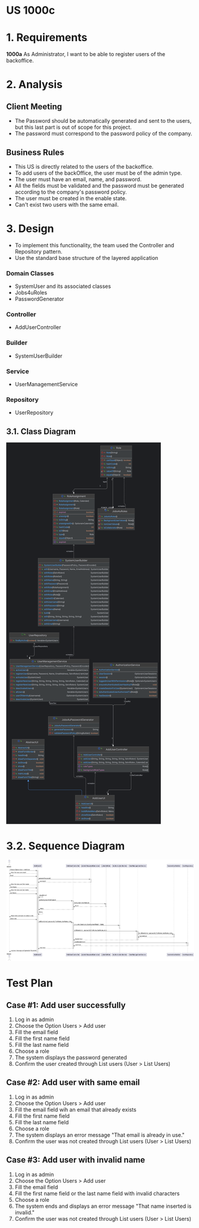 # US 1000c

# 1. Requirements
**1000a** As Administrator, I want to be able to register users of the backoffice.


# 2. Analysis

## Client Meeting
- The Password should be automatically generated and sent to the users, but this last part is out of scope for this project.
- The password must correspond to the password policy of the company.

## Business Rules

- This US is directly related to the users of the backoffice.
- To add users of the backOffice, the user must be of the admin type.
- The user must have an email, name, and password.
- All the fields must be validated and the password must be generated according to the company's password policy.
- The user must be created in the enable state.
- Can't exist two users with the same email.

# 3. Design
- To implement this functionality, the team used the Controller and Repository pattern.
- Use the standard base structure of the layered application


### Domain Classes

- SystemUser and its associated classes
- Jobs4uRoles
- PasswordGenerator

### Controller

- AddUserController

### Builder

- SystemUserBuilder

### Service

- UserManagementService

### Repository

- UserRepository

## 3.1. Class Diagram

![List User](CD/CD.png)




# 3.2. Sequence Diagram

![List User](SD/SD.png)

# Test Plan


## Case #1: Add user successfully
1. Log in as admin
2. Choose the Option Users > Add user
3. Fill the email field
4. Fill the first name field
5. Fill the last name field
6. Choose a role
7. The system displays the password generated
8. Confirm the user created through List users (User > List Users)

## Case #2: Add user with same email
1. Log in as admin
2. Choose the Option Users > Add user
3. Fill the email field wih an email that already exists
4. Fill the first name field
5. Fill the last name field
6. Choose a role
7. The system displays an error message "That email is already in use."
8. Confirm the user was not created through List users (User > List Users)

## Case #3: Add user with invalid name
1. Log in as admin
2. Choose the Option Users > Add user
3. Fill the email field
4. Fill the first name field or the last name field with invalid characters
5. Choose a role
6. The system ends and displays an error message "That name inserted is invalid."
7. Confirm the user was not created through List users (User > List Users)





   
